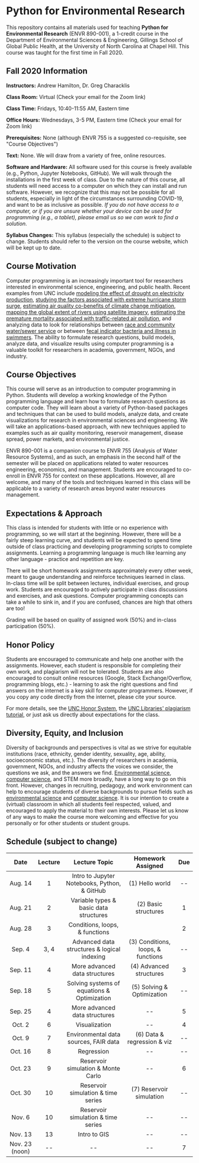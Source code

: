 # Python for Environmental Research

This repository contains all materials used for teaching **Python for Environmental Research** (ENVR 890-001), a 1-credit course in the Department of Environmental Sciences & Engineering, Gillings School of Global Public Health, at the University of North Carolina at Chapel Hill. This course was taught for the first time in Fall 2020. 

## Fall 2020 Information

**Instructors:** Andrew Hamilton, Dr. Greg Characklis

**Class Room:** Virtual (Check your email for the Zoom link)

**Class Time:** Fridays, 10:40-11:55 AM, Eastern time

**Office Hours:** Wednesdays, 3-5 PM, Eastern time (Check your email for Zoom link)

**Prerequisites:** None (although ENVR 755 is a suggested co-requisite, see "Course Objectives")

**Text:** None. We will draw from a variety of free, online resources.

**Software and Hardware:** All software used for this course is freely available (e.g., Python, Jupyter Notebooks, GitHub). We will walk through the installations in the first week of class. Due to the nature of this course, all students will need access to a computer on which they can install and run software. However, we recognize that this may not be possible for all students, especially in light of the circumstances surrounding COVID-19, and want to be as inclusive as possible. *If you do not have access to a computer, or if you are unsure whether your device can be used for programming (e.g., a tablet), please email us so we can work to find a solution.*

**Syllabus Changes:** This syllabus (especially the schedule) is subject to change. Students should refer to the version on the course website, which will be kept up to date.


## Course Motivation

Computer programming is an increasingly important tool for researchers interested in environmental science, engineering, and public health. Recent examples from UNC include [modeling the effect of drought on electricity production](https://iopscience.iop.org/article/10.1088/1748-9326/ab9db1/pdf), [studying the factors associated with extreme hurricane storm surge](https://multires.eos.ncsu.edu/ccht-ccee-ncsu-edu/wp-content/uploads/sites/10/2014/04/CE2014.pdf), [estimating air quality co-benefits of climate change mitigation](https://www.ncbi.nlm.nih.gov/pmc/articles/PMC5920560/), [mapping the global extent of rivers using satellite imagery](https://science.sciencemag.org/content/361/6402/585), [estimating the premature mortality associated with traffic-related air pollution](https://onlinelibrary.wiley.com/doi/pdf/10.1111/risa.12775?casa_token=ysuQ35yIV0wAAAAA:pwcwu9xMUnYr-kaDFlUZV6l5RHl7JoR7CkC53pMWYycwETH-S2ShzmSryyYUXlmJ64UrHQOu8KlxgLWi), and analyzing data to look for relationships between [race and community water/sewer service](https://journals.plos.org/plosone/article/file?id=10.1371/journal.pone.0193225&type=printable) or between [fecal indicator bacteria and illness in swimmers](https://link.springer.com/article/10.1186/s12940-017-0308-3). The ability to formulate research questions, build models, analyze data, and visualize results using computer programming is a valuable toolkit for researchers in academia, government, NGOs, and industry. 

## Course Objectives

This course will serve as an introduction to computer programming in Python. Students will develop a working knowledge of the Python programming language and learn how to formulate research questions as computer code. They will learn about a variety of Python-based packages and techniques that can be used to build models, analyze data, and create visualizations for research in environmental sciences and engineering. We will take an applications-based approach, with new techniques applied to examples such as air quality monitoring, reservoir management, disease spread, power markets, and environmental justice.

ENVR 890-001 is a companion course to ENVR 755 (Analysis of Water Resource Systems), and as such, an emphasis in the second half of the semester will be placed on applications related to water resources engineering, economics, and management. Students are encouraged to co-enroll in ENVR 755 for context on these applications. However, all are welcome, and many of the tools and techniques learned in this class will be applicable to a variety of research areas beyond water resources management.

## Expectations & Approach

This class is intended for students with little or no experience with programming, so we will start at the beginning. However, there will be a fairly steep learning curve, and students will be expected to spend time outside of class practicing and developing programming scripts to complete assignments. Learning a programming language is much like learning any other language - practice and repetition are key. 

There will be short homework assignments approximately every other week, meant to gauge understanding and reinforce techniques learned in class. In-class time will be split between lectures, individual exercises, and group work. Students are encouraged to actively participate in class discussions and exercises, and ask questions. Computer programming concepts can take a while to sink in, and if you are confused, chances are high that others are too!

Grading will be based on quality of assigned work (50%) and in-class participation (50%).

## Honor Policy

Students are encouraged to communicate and help one another with the assignments. However, each student is responsible for completing their own work, and plagiarism will not be tolerated. Students are also encouraged to consult online resources (Google, Stack Exchange/Overflow, programming blogs, etc.) - learning to ask the right questions and find answers on the internet is a key skill for computer programmers. However, if you copy any code directly from the internet, please cite your source.

For more details, see the [UNC Honor System](https://studentconduct.unc.edu/honor-system), the [UNC Libraries' plagiarism tutorial](https://guides.lib.unc.edu/plagiarism), or just ask us directly about expectations for the class.

## Diversity, Equity, and Inclusion

Diversity of backgrounds and perspectives is vital as we strive for equitable institutions (race, ethnicity, gender identity, sexuality, age, ability, socioeconomic status, etc.). The diversity of researchers in academia, government, NGOs, and industry affects the voices we consider, the questions we ask, and the answers we find. [Environmental science](https://diverseeducation.com/article/166456/), [computer science](https://www.wired.com/story/computer-science-graduates-diversity/), and STEM more broadly, have a long way to go on this front. However, changes in recruiting, pedagogy, and work environment can help to encourage students of diverse backgrounds to pursue fields such as [environmental science](https://therevelator.org/colleges-minority-students-environment/) and [computer science](https://www.inc.com/kimberly-weisul/how-harvey-mudd-college-achieved-gender-parity-computer-science-engineering-physics.html). It is our intention to create a (virtual) classroom in which all students feel respected, valued, and encouraged to apply the material to their own interests. Please let us know of any ways to make the course more welcoming and effective for you personally or for other students or student groups.

## Schedule (subject to change)

| Date     | Lecture | Lecture Topic 				    | Homework Assigned           | Due   |
| :------: | :---:   | :------------------------------------------: | :-------------------------: | :---: |
| Aug. 14  | 1       | Intro to Jupyter Notebooks, Python, & GitHub | (1) Hello world             | -- |
| Aug. 21  | 2 	     | Variable types & basic data structures 	    | (2) Basic structures        | 1  |
| Aug. 28  | 3       | Conditions, loops, & functions               |                             | 2  |
| Sep. 4   | 3, 4    | Advanced data structures & logical indexing  | (3) Conditions, loops, & functions | -- |
| Sep. 11  | 4       | More advanced data structures                | (4) Advanced structures     | 3  |
| Sep. 18  | 5       | Solving systems of equations & Optimization  | (5) Solving & Optimization  | -- |
| Sep. 25  | 4       | More advanced data structures                | --                          | 5  |
| Oct. 2   | 6       | Visualization                                | --                          | 4  |
| Oct. 9   | 7       | Environmental data sources, FAIR data        | (6) Data & regression & viz | -- |
| Oct. 16  | 8       | Regression                       	    | --                          | -- |
| Oct. 23  | 9       | Reservoir simulation & Monte Carlo           | --                          | 6  |
| Oct. 30  | 10	     | Reservoir simulation & time series           | (7) Reservoir simulation    | -- |
| Nov. 6   | 10	     | Reservoir simulation & time series           | --                          | -- |
| Nov. 13  | 13	     | Intro to GIS             		    | --                          | -- |
| Nov. 23 (noon)  | --      | --  			            | --                          | 7  |


